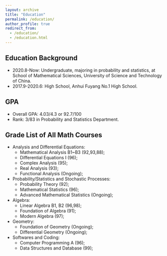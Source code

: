 ```yaml
---
layout: archive
title: "Education"
permalink: /education/
author_profile: true
redirect_from: 
  - /education/
  - /education.html
---
```


Education Background
---
* 2020.8-Now: Undergraduate, majoring in probability and statistics, at School of Mathematical Sciences, University of Science and Technology of China.
* 2017.9-2020.6: High School, Anhui Fuyang No.1 High School.

GPA
---
* Overall GPA: 4.03/4.3 or 92.7/100
* Rank: 3/83 in Probability and Statistics Department.

Grade List of All Math Courses
---
* Analysis and Differential Equations:
  * Mathematical Analysis B1~B3 (92,93,88);
  * Differential Equations I (96);
  * Complex Analysis (95);
  * Real Analysis (93);
  * Functional Analysis (Ongoing);
* Probability/Statistics and Stochastic Processes:
  * Probability Theory (92);
  * Mathematical Statistics (96);
  * Advanced Mathematical Statistics (Ongoing);
* Algebra: 
  * Linear Algebra B1, B2 (96,98);
  * Foundation of Algebra (91);
  * Modern Algebra (97);
* Geometry:
  * Foundation of Geometry (Ongoing);
  * Differential Geometry (Ongoing);
* Softwares and Coding:
  * Computer Programming A (96);
  * Data Structures and Database (99);
